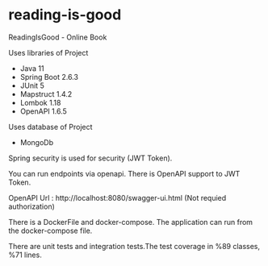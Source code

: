# reading-is-good

ReadingIsGood - Online Book

Uses libraries of Project

- Java 11
- Spring Boot 2.6.3
- JUnit 5
- Mapstruct 1.4.2
- Lombok 1.18
- OpenAPI 1.6.5

Uses database of Project

- MongoDb 

Spring security is used for security (JWT Token).

You can run endpoints via openapi. There is OpenAPI support to JWT Token.

OpenAPI Url : http://localhost:8080/swagger-ui.html (Not requied authorization)

There is a DockerFile and docker-compose. The application can run from the docker-compose file.

There are unit tests and integration tests.The test coverage in %89 classes, %71 lines.

